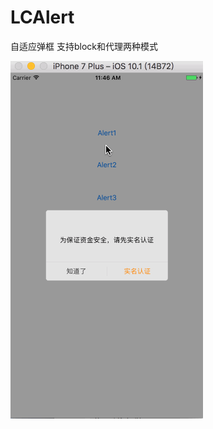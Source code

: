 # LCAlert
> 
自适应弹框  支持block和代理两种模式
> 
![github](https://github.com/ShenMoLang/LCAlert/blob/master/test.gif "github")

